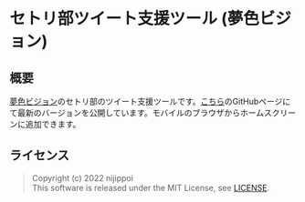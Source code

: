 # セトリ部ツイート支援ツール (夢色ビジョン)

## 概要

[夢色ビジョン](https://twitter.com/yumeiro_tw)のセトリ部のツイート支援ツールです。[こちら](https://nijippoi.github.io/setoribu-yumeiro/)のGitHubページにて最新のバージョンを公開しています。モバイルのブラウザからホームスクリーンに追加できます。

## ライセンス

> Copyright (c) 2022 nijippoi \
This software is released under the MIT License, see [LICENSE](LICENSE).
